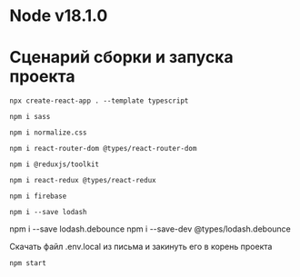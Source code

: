 # Node v18.1.0

# Сценарий сборки и запуска проекта

`npx create-react-app . --template typescript`

`npm i sass`

`npm i normalize.css`

`npm i react-router-dom @types/react-router-dom`

`npm i @reduxjs/toolkit`

`npm i react-redux @types/react-redux`

`npm i firebase`

`npm i --save lodash`

npm i --save lodash.debounce
npm i --save-dev @types/lodash.debounce

Скачать файл .env.local из письма и закинуть его в корень проекта

`npm start`
